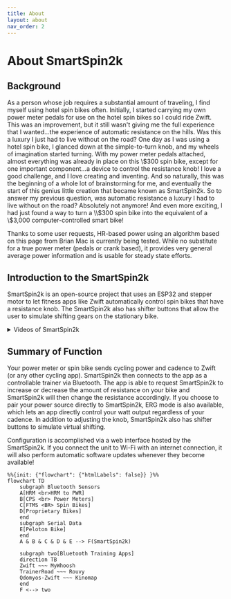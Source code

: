 ```yaml
---
title: About
layout: about
nav_order: 2
---
```

# About SmartSpin2k
## Background
As a person whose job requires a substantial amount of traveling, I find myself using hotel spin bikes often. Initially, I started carrying my own power meter pedals for use on the hotel spin bikes so I could ride Zwift. This was an improvement, but it still wasn't giving me the full experience that I wanted...the experience of automatic resistance on the hills. Was this a luxury I just had to live without on the road? One day as I was using a hotel spin bike, I glanced down at the simple-to-turn knob, and my wheels of imagination started turning. With my power meter pedals attached, almost everything was already in place on this \\$300 spin bike, except for one important component...a device to control the resistance knob! I love a good challenge, and I love creating and inventing. And so naturally, this was the beginning of a whole lot of brainstorming for me, and eventually the start of this genius little creation that became known as SmartSpin2k. So to answer my previous question, was automatic resistance a luxury I had to live without on the road? Absolutely not anymore! And even more exciting, I had just found a way to turn a \\$300 spin bike into the equivalent of a \\$3,000 computer-controlled smart bike!

Thanks to some user requests, HR-based power using an algorithm based on this page from Brian Mac is currently being tested. While no substitute for a true power meter (pedals or crank based), it provides very general average power information and is usable for steady state efforts.

## Introduction to the SmartSpin2k
SmartSpin2k is an open-source project that uses an ESP32 and stepper motor to let fitness apps like Zwift automatically control spin bikes that have a resistance knob. The SmartSpin2k also has shifter buttons that allow the user to simulate shifting gears on the stationary bike.

<details markdown="block"><summary> Videos of SmartSpin2k</summary>
> ![](https://www.youtube.com/watch?v=O8ZMRmwN-dY)
> ![](https://youtu.be/K6ZDopluKcg)
</details>

## Summary of Function

Your power meter or spin bike sends cycling power and cadence to Zwift (or any other cycling app). SmartSpin2k then connects to the app as a controllable trainer via Bluetooth. The app is able to request SmartSpin2k to increase or decrease the amount of resistance on your bike and SmartSpin2k will then change the resistance accordingly. If you choose to pair your power source directly to SmartSpin2k, ERG mode is also available, which lets an app directly control your watt output regardless of your cadence. In addition to adjusting the knob, SmartSpin2k also has shifter buttons to simulate virtual shifting. 

Configuration is accomplished via a web interface hosted by the SmartSpin2k. If you connect the unit to Wi-Fi with an internet connection, it will also perform automatic software updates whenever they become available! 

```mermaid!
%%{init: {"flowchart": {"htmlLabels": false}} }%%
flowchart TD
    subgraph Bluetooth Sensors
    A[HRM <br>HRM to PWR]
    B[CPS <br> Power Meters]
    C[FTMS <BR> Spin Bikes]
    D[Proprietary Bikes]
    end
    subgraph Serial Data
    E[Peloton Bike]
    end
    A & B & C & D & E --> F(SmartSpin2k)
    
    subgraph two[Bluetooth Training Apps]
    direction TB
    Zwift ~~~ MyWhoosh
    TrainerRoad ~~~ Rouvy
    Qdomyos-Zwift ~~~ Kinomap
    end 
    F <--> two
```